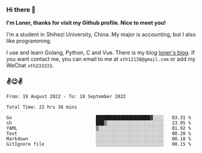 ### Hi there 👋️

**I'm Loner, thanks for visit my Github profile. Nice to meet you!**

I'm a student in Shihezi University, China. My major is accounting, but I also like programming.

I use and learn Golang, Python, C and Vue. There is my blog [loner's blog](https://www.loner1024.top).  If you want contact me, you can email to me at `xth12138@gmail.com` or add my WeChat `xth233333`.

### ✌️😉✌️

<!--START_SECTION:waka-->

```text
From: 19 August 2022 - To: 18 September 2022

Total Time: 22 hrs 36 mins

Go                               ████████████████████▓░░░░   83.31 %
sh                               ███▒░░░░░░░░░░░░░░░░░░░░░   13.95 %
YAML                             ▒░░░░░░░░░░░░░░░░░░░░░░░░   01.92 %
Text                             ░░░░░░░░░░░░░░░░░░░░░░░░░   00.20 %
Markdown                         ░░░░░░░░░░░░░░░░░░░░░░░░░   00.18 %
GitIgnore file                   ░░░░░░░░░░░░░░░░░░░░░░░░░   00.15 %
```

<!--END_SECTION:waka-->



